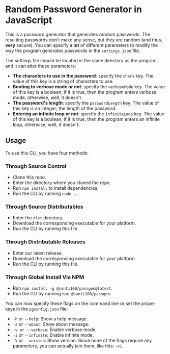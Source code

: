 # Random Password Generator in JavaScript

This is a password generator that generates random passwords.
The resulting passwords don't make any sense, but they are random
(and thus, **very** secure).
You can specify a **lot** of different parameters to modify the
way the program generates passwords in the ```settings.json``` file.

The settings file should be located in the same directory as the program, and it can alter these parameters:

- **The characters to use in the password**: specify the ```chars``` key. The value of this key is a string of characters to use.
- **Booting to verbose mode or not**: specify the ```verboseMode``` key. The value of this key is a boolean; if it is true, then the program enters verbose mode, otherwise, well, it doesn't.
- **The password's length**: specify the ```passwordLength``` key. The value of this key is an integer; the length of the password.
- **Entering an infinite loop or not**: specify the ```infiniteLoop``` key. The value of this key is a boolean; if it is true, then the program enters an infinite loop, otherwise, well, it doesn't.

## Usage

To use this CLI, you have four methods:
### Through Source Control
- Clone this repo.
- Enter the directory where you cloned the repo.
- Run ```npm install``` to install dependencies.
- Run the CLI by running ```node .```.

### Through Source Distributables
- Enter the ```dist``` directory. 
- Download the corresponding executable for your platform.
- Run the CLI by running this file.

### Through Distributable Releases
- Enter our latest release.
- Download the corresponding executable for your platform.
- Run the CLI by running this file.

### Through Global Install Via NPM
- Run ```npm install -g @santi100/passgen@latest```.
- Run the CLI by running ```npx @santi100/passgen```.

You can now specify these flags on the command line or set the proper keys in the ```pgconfig.json``` file:

- ```-h``` or ```--help```: Show a help message.
- ```-a``` or ```--about```: Show about message.
- ```-v or --verbose```: Enable verbose mode.
- ```-i``` or ```--infinite```: Enable infinite mode.
- ```-V``` or ```--version```: Show version.
Since none of the flags require any parameters, you can actually join them, like this: ```-vi```.